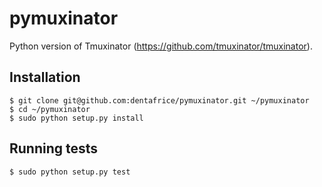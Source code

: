 # pymuxinator

Python version of Tmuxinator (https://github.com/tmuxinator/tmuxinator).

## Installation

```
$ git clone git@github.com:dentafrice/pymuxinator.git ~/pymuxinator
$ cd ~/pymuxinator
$ sudo python setup.py install
```

## Running tests

```
$ sudo python setup.py test
```